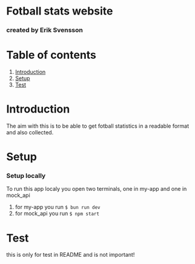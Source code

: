 # Fotball stats website
### created by Erik Svensson


# Table of contents
1. [Introduction](#introduction)
2. [Setup](#setup)
3. [Test]("#test")



<a name="introduction"><a/>
# Introduction
The aim with this is to be able to get fotball statistics in a readable format and also collected.

# Setup<a name="setup"><a/>
### Setup locally <a name="localsetup"><a/>
To run this app localy you open two terminals, one in my-app and one in mock_api

1. for my-app you run ```$ bun run dev```
2. for mock_api you run ```$ npm start ```


# Test<a name="test"><a/>
this is only for test in README and is not important!
